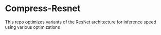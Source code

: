 # Compress-Resnet
This repo optimizes variants of the ResNet architecture for inference speed using various optimizations
